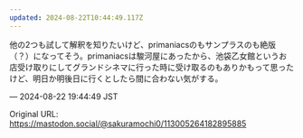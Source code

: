 ```yaml
---
updated: 2024-08-22T10:44:49.117Z
---
```


<p>他の2つも試して解釈を知りたいけど、primaniacsのもサンプラスのも絶版（？）になってそう。primaniacsは駿河屋にあったから、池袋乙女館というお店受け取りにしてグランドシネマに行った時に受け取るのもありかもって思ったけど、明日か明後日に行くとしたら間に合わない気がする。</p>

&mdash; 2024-08-22 19:44:49 JST

Original URL: https://mastodon.social/@sakuramochi0/113005264182895885
